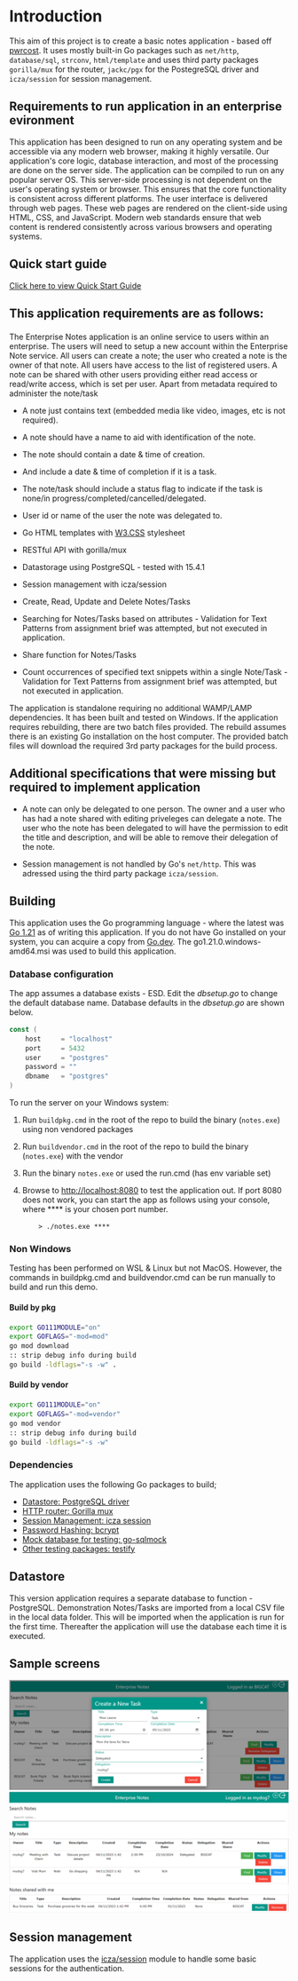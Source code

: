 # Introduction

This aim of this project is to create a basic notes application - based off [pwrcost](https://github.com/yonush/pwrcost). It uses mostly built-in Go packages such as `net/http`, `database/sql`, `strconv`, `html/template` and uses third party packages `gorilla/mux` for the router, `jackc/pgx` for the PostegreSQL driver and `icza/session` for session management.

## Requirements to run application in an enterprise evironment

This application has been designed to run on any operating system and be accessible via any modern web browser, making it highly versatile. Our application's core logic, database interaction, and most of the processing are done on the server side. The application can be compiled to run on any popular server OS. This server-side processing is not dependent on the user's operating system or browser. This ensures that the core functionality is consistent across different platforms. The user interface is delivered through web pages. These web pages are rendered on the client-side using HTML, CSS, and JavaScript. Modern web standards ensure that web content is rendered consistently across various browsers and operating systems.

## Quick start guide

[Click here to view Quick Start Guide](docs/QuickStartGuide.md)

## This application requirements are as follows:</p>

The Enterprise Notes application is an online service to users within an enterprise. The users will need to setup
a new account within the Enterprise Note service. All users can create a note; the user who created a note is
the owner of that note. All users have access to the list of registered users. A note can be shared with other
users providing either read access or read/write access, which is set per user.
Apart from metadata required to administer the note/task

-   A note just contains text (embedded media like video, images, etc is not required).
-   A note should have a name to aid with identification of the note.
-   The note should contain a date & time of creation.
-   And include a date & time of completion if it is a task.
-   The note/task should include a status flag to indicate if the task is none/in
    progress/completed/cancelled/delegated.
-   User id or name of the user the note was delegated to.

-   Go HTML templates with [W3.CSS](https://www.w3schools.com/w3css/w3css_examples.asp) stylesheet
-   RESTful API with gorilla/mux
-   Datastorage using PostgreSQL - tested with 15.4.1
-   Session management with icza/session
-   Create, Read, Update and Delete Notes/Tasks
-   Searching for Notes/Tasks based on attributes - Validation for Text Patterns from assignment brief was attempted, but not executed in application.
-   Share function for Notes/Tasks
-   Count occurrences of specified text snippets within a single Note/Task - Validation for Text Patterns from assignment brief was attempted, but not executed in application.

The application is standalone requiring no additional WAMP/LAMP dependencies. It has been built and tested on Windows. If the application requires rebuilding, there are two batch files provided. The rebuild assumes there is an existing Go installation on the host computer. The provided batch files will download the required 3rd party packages for the build process.

## Additional specifications that were missing but required to implement application

-   A note can only be delegated to one person. The owner and a user who has had a note shared with editing priveleges can delegate a note. The user who the note has been delegated to will have the permission to edit the title and description, and will be able to remove their delegation of the note.

-   Session management is not handled by Go's `net/http`. This was adressed using the third party package `icza/session`.

## Building

This application uses the Go programming language - where the latest was [Go 1.21](https://go.dev/dl/) as of writing this application. If you do not have Go installed on your system, you can acquire a copy from [Go.dev](https://go.dev/dl/). The go1.21.0.windows-amd64.msi was used to build this application.

### Database configuration

The app assumes a database exists - ESD. Edit the _dbsetup.go_ to change the default database name. Database defaults in the _dbsetup.go_ are shown below.

```go
const (
	host     = "localhost"
	port     = 5432
	user     = "postgres"
	password = ""
	dbname   = "postgres"
)
```

To run the server on your Windows system:

1. Run `buildpkg.cmd` in the root of the repo to build the binary (`notes.exe`) using non vendored packages
1. Run `buildvendor.cmd` in the root of the repo to build the binary (`notes.exe`) with the vendor
1. Run the binary `notes.exe` or used the run.cmd (has env variable set)
1. Browse to [http://localhost:8080](http://localhost:8080) to test the application out. If port 8080 does not work, you can start the app as follows using your console, where \*\*\*\* is your chosen port number.

    ```
        > ./notes.exe ****
    ```

### Non Windows

Testing has been performed on WSL & Linux but not MacOS. However, the commands in buildpkg.cmd and buildvendor.cmd can be run manually to build and run this demo.

#### Build by pkg

```bash
export GO111MODULE="on"
export GOFLAGS="-mod=mod"
go mod download
:: strip debug info during build
go build -ldflags="-s -w" .

```

#### Build by vendor

```bash
export GO111MODULE="on"
export GOFLAGS="-mod=vendor"
go mod vendor
:: strip debug info during build
go build -ldflags="-s -w"
```

### Dependencies

The application uses the following Go packages to build;

-   [Datastore: PostgreSQL driver](https://github.com/jackc/pgx/)
-   [HTTP router: Gorilla mux](https://github.com/gorilla/mux)
-   [Session Management: icza session](https://github.com/icza/session)
-   [Password Hashing: bcrypt](https://golang.org/x/crypto)
-   [Mock database for testing: go-sqlmock](https://github.com/DATA-DOG/go-sqlmock)
-   [Other testing packages: testify](https://github.com/stretchr/testify)

## Datastore

This version application requires a separate database to function - PostgreSQL. Demonstration Notes/Tasks are imported from a local CSV file in the local data folder. This will be imported when the application is run for the first time. Thereafter the application will use the database each time it is executed.

## Sample screens

![Creating](statics/images/create.png "create")
![Creating](statics/images/list.png "create")

## Session management

The application uses the [icza/session](https://github.com/icza/session) module to handle some basic sessions for the authentication.

